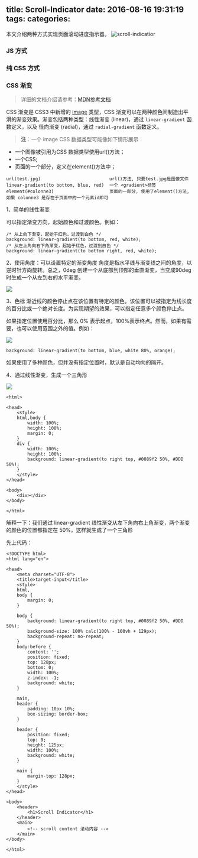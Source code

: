 title: Scroll-Indicator
date: 2016-08-16 19:31:19
tags:
categories:
---

本文介绍两种方式实现页面滚动进度指示器。
![scroll-indicatior](http://cdn.objcer.com/C41FDF72-EDAE-49F4-A6FD-29EA6878C736.png)

<!-- more -->

### JS 方式

### 纯 CSS 方式


### CSS 渐变

> 详细的文档介绍请参考：[MDN参考文档](https://developer.mozilla.org/zh-CN/docs/Web/Guide/CSS/Using_CSS_gradients)

CSS 渐变是 CSS3 中新增的 [image](https://developer.mozilla.org/zh-CN/docs/Web/CSS/image) 类型，CSS 渐变可以在两种颜色间制造出平滑的渐变效果。渐变包括两种类型：线性渐变 (linear)，通过 `linear-gradient` 函数定义，以及 径向渐变 (radial)，通过 `radial-gradient` 函数定义。

> **注**：一个 image CSS 数据类型可能像如下情形展示：
- 一个图像被引用为CSS <uri>数据类型使用url()方法；
- 一个CSS<gradient>;
- 页面的一个部分，定义在element()方法中；
```
url(test.jpg)                          url()方法, 只要test.jpg是图像文件
linear-gradient(to bottom, blue, red)  一个 <gradient>标签
element(#colonne3)                     页面的一部分, 使用了element()方法,如果 colonne3 是存在于页面中的一个元素id即可
```

1、简单的线性渐变

可以指定渐变方向，起始颜色和过渡颜色。例如：

```
/* 从上向下渐变，起始于红色，过渡到白色 */
background: linear-gradient(to bottom, red, white);
/* 从左上角向右下角渐变，起始于红色，过渡到白色 */
background: linear-gradient(to bottom right, red, white);
```

2、使用角度：可以设置特定的渐变角度
角度是指水平线与渐变线之间的角度，以逆时针方向旋转。总之，0deg 创建一个从底部到顶部的垂直渐变，当变成90deg时生成一个从左到右的水平渐变。

![](http://cdn.objcer.com/linear_red_angles.png)

3、色标
渐近线的颜色停止点在该位置有特定的颜色。该位置可以被指定为线长度的百分比或一个绝对长度。为实现期望的效果，可以指定任意多个颜色停止点。

如果指定位置使用百分比，那么 0% 表示起点，100%表示终点。然而，如果有需要，也可以使用范围之外的值。例如：

![](http://cdn.objcer.com/linear_colorstops1.png)
```
background: linear-gradient(to bottom, blue, white 80%, orange);
```

如果使用了多种颜色，但并没有指定位置时，默认是自动均匀的隔开。

4、通过线性渐变，生成一个三角形

![](http://cdn.objcer.com/triangle.png)

```
<html>

<head>
    <style>
    html,body {
        width: 100%;
        height: 100%;
        margin: 0;
    }
    div {
        width: 100%;
        height: 100%;
        background: linear-gradient(to right top, #0089f2 50%, #DDD 50%);
    }
    </style>
</head>

<body>
    <div></div>
</body>

</html>
```

解释一下：我们通过 linear-gradient 线性渐变从左下角向右上角渐变，两个渐变的颜色的位置都指定在 50%，这样就生成了一个三角形






先上代码：
```
<!DOCTYPE html>
<html lang="en">

<head>
    <meta charset="UTF-8">
    <title>target-input</title>
    <style>
    html,
    body {
        margin: 0;
    }

    body {
        background: linear-gradient(to right top, #0089f2 50%, #DDD 50%);
        background-size: 100% calc(100% - 100vh + 129px);
        background-repeat: no-repeat;
    }
    body:before {
        content: '';
        position: fixed;
        top: 128px;
        bottom: 0;
        width: 100%;
        z-index: -1;
        background: white;
    }

    main,
    header {
        padding: 10px 10%;
        box-sizing: border-box;
    }

    header {
        position: fixed;
        top: 0;
        height: 125px;
        width: 100%;
        background: white;
    }

    main {
        margin-top: 128px;
    }
    </style>
</head>

<body>
    <header>
        <h1>Scroll Indicator</h1>
    </header>
    <main>
        <!-- scroll content 滚动内容 -->
    </main>
</body>

</html>
```


